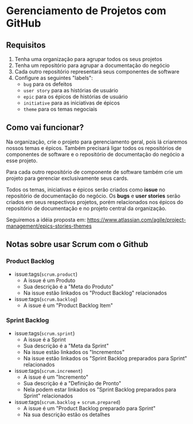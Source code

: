 Gerenciamento de Projetos com GitHub
====================================

## Requisitos

1. Tenha uma organização para agrupar todos os seus projetos
2. Tenha um repositório para agrupar a documentação do negócio
3. Cada outro repositório representará seus componentes de software
4. Configure as seguintes "labels":
   - `bug` para os defeitos
   - `user story` para as histórias de usuário
   - `epic` para os épicos de histórias de usuário
   - `initiative` para as iniciativas de épicos
   - `theme` para os temas negociais

## Como vai funcionar?

Na organização, crie o projeto para gerenciamento geral, pois lá criaremos nossos temas e épicos.
Também precisará ligar todos os repositórios de componentes de software e o repositório de
documentação do negócio a esse projeto.

Para cada outro repositório de componente de software também crie um projeto para gerenciar
exclusivamente seus cards.

Todos os temas, iniciativas e épicos serão criados como **issue** no repositório de documentação do negócio.
Os **bugs** e **user stories** serão criados em seus respectivos projetos, porém relacionados
nos épicos do repositório de documentação e no projeto central da organização.

Seguiremos a idéia proposta em: https://www.atlassian.com/agile/project-management/epics-stories-themes


## Notas sobre usar Scrum com o Github

### Product Backlog
* issue:tags(`scrum.product`)
  - A issue é um Produto
  - Sua descrição é a "Meta do Produto"
  - Na issue estão linkados os "Product Backlog" relacionados
* issue:tags(`scrum.backlog`)
  - A issue é um "Product Backlog Item"

### Sprint Backlog
* issue:tags(`scrum.sprint`)
   - A issue é a Sprint
   - Sua descrição é a "Meta da Sprint"
   - Na issue estão linkados os "Incrementos"
   - Na issue estão linkados os "Sprint Backlog preparados para Sprint" relacionados
* issue:tags(`scrum.increment`)
   - A issue é um "Incremento"
   - Sua descrição é a "Definição de Pronto"
   - Nela podem estar linkados os "Sprint Backlog preparados para Sprint" relacionados
* issue:tags(`scrum.backlog` + `scrum.prepared`)
   - A issue é um "Product Backlog preparado para Sprint"
   - Na sua descrição estão os detalhes

